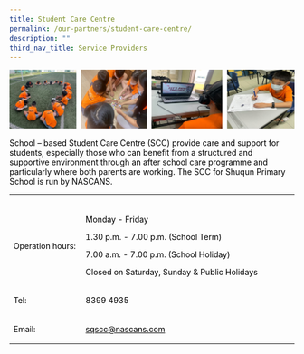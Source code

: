 ```yaml
---
title: Student Care Centre
permalink: /our-partners/student-care-centre/
description: ""
third_nav_title: Service Providers
---
```

![](/images/SSC.jpg)



<p><span style="color: #000000;">School – based Student Care Centre (SCC) provide care and support for students, especially those who can benefit from a structured and supportive environment through an after school care programme and particularly where both parents are working. The SCC for Shuqun Primary School is run by NASCANS.</span></p>
<table width="539">
<tbody>
<tr>
<td width="122">
<p><span style="color: #000000;"></span></p>
</td>
<td width="401">
<p><span style="color: #000000;"></span></p>
</td>
</tr>
<tr>
<td width="122">
<p><span style="color: #000000;">Operation hours:</span></p>
</td>
<td width="401">
<p><span style="color: #000000;">Monday - Friday</span></p>
<p><span style="color: #000000;">1.30 p.m. - 7.00 p.m. (School Term)</span></p>
<p><span style="color: #000000;">7.00 a.m. - 7.00 p.m. (School Holiday)</span></p>
<p><span style="color: #000000;">Closed on Saturday, Sunday &amp; Public Holidays</span></p>
</td>
</tr>
<tr>
<td width="122">
<p><span style="color: #000000;">Tel:</span></p>
</td>
<td width="401">
<p><span style="color: #000000;">8399 4935</span></p>
</td>
</tr>
<tr>
<td width="122">
<p><span style="color: #000000;">Email:</span></p>
</td>
<td width="401">
<p><span style="color: #000000;"><a style="color: #000000;" href="mailto:sqscc@nascans.com">sqscc@nascans.com</a></span></p>
</td>
</tr></tbody></table>